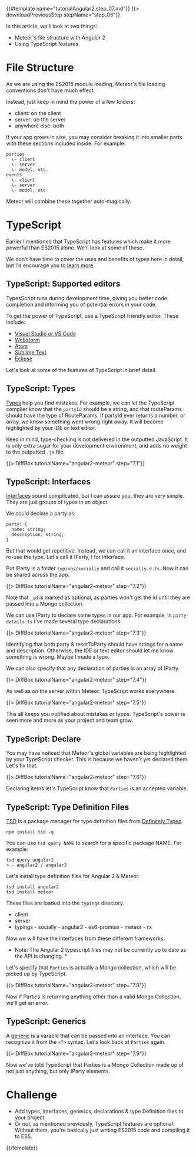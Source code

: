 {{#template name="tutorialAngular2.step_07.md"}}
{{> downloadPreviousStep stepName="step_06"}}  

In this article, we'll look at two things:

- Meteor's file structure with Angular 2
- Using TypeScript features

# File Structure

As we are using the ES2015 module loading, Meteor's file loading conventions don't have much effect.

Instead, just keep in mind the power of a few folders:

- client: on the client
- server: on the server
- anywhere else: both

If your app grows in size, you may consider breaking it into smaller parts with these sections included inside. For example:

    parties
      \- client
      \- server
      \- model, etc.
    events
      \- client
      \- server
      \- model, etc

Meteor will combine these together auto-magically.

# TypeScript

Earlier I mentioned that TypeScript has features which make it more powerful than ES2015 alone. We'll look at some of these.

We don't have time to cover the uses and benefits of types here in detail, but I'd encourage you to [learn more](http://www.typescriptlang.org/).

## TypeScript: Supported editors

TypesScript runs during development time, giving you better code completion and informing you of potential errors in your code.

To get the power of TypeScript, use a TypeScript friendly editor. These include:

* [Visual Studio or VS Code](https://www.visualstudio.com/)
* [Webstorm](https://www.jetbrains.com/webstorm/)
* [Atom](https://atom.io/packages/atom-typescript)
* [Sublime Text](https://github.com/Microsoft/TypeScript-Sublime-Plugin)
* [Eclipse](https://github.com/palantir/eclipse-typescript)

Let's look at some of the features of TypeScript in brief detail.

## TypeScript: Types

[Types](http://www.typescriptlang.org/Handbook#basic-types) help you find mistakes. For example, we can let the TypeScript compiler know that the `partyId` should be a string, and that routeParams should have the type of RouteParams. If partyId ever returns a number, or array, we know something went wrong right away. It will become highlighted by your IDE or text editor.

Keep in mind, type-checking is not delivered in the outputted JavaScript. It is only extra sugar for your development environment, and adds no weight to the outputted `.js` file.

{{> DiffBox tutorialName="angular2-meteor" step="7.1"}}

## TypeScript: Interfaces

[Interfaces](http://www.typescriptlang.org/Handbook#interfaces) sound complicated, but I can assure you, they are very simple. They are just groups of types in an object.

We could declare a party as:

    party: {
      name: string;
      description: string;
    }

But that would get repetitive. Instead, we can call it an interface once, and re-use the type. Let's call it IParty, I for interface.

Put IParty in a folder `typings/socially` and call it `socially.d.ts`. Now it can be shared across the app.

{{> DiffBox tutorialName="angular2-meteor" step="7.2"}}

Note that `_id` is marked as optional, as parties won't get the id until they are passed into a Mongo collection.

We can use IParty to declare some types in our app. For example, in `party-details.ts` I've made several type declarations.

{{> DiffBox tutorialName="angular2-meteor" step="7.3"}}

Identifying that both party & resetToParty should have strings for a name and description. Otherwise, the IDE or text editor should let me know something is wrong. Maybe I made a typo.

We can also specify that any declaration of parties is an array of IParty.

{{> DiffBox tutorialName="angular2-meteor" step="7.4"}}

As well as on the server within Meteor. TypeScript works everywhere.

{{> DiffBox tutorialName="angular2-meteor" step="7.5"}}

This all keeps you notified about mistakes or typos. TypeScript's power is seen more and more as your project and team grow.

## TypeScript: Declare

You may have noticed that Meteor's global variables are being highlighted by your TypeScript checker. This is because we haven't yet declared them. Let's fix that.

{{> DiffBox tutorialName="angular2-meteor" step="7.6"}}

Declaring items let's TypeScript know that `Parties` is an accepted variable.

## TypeScript: Type Definition Files

[TSD](https://github.com/DefinitelyTyped/tsd) is a package manager for type definition files from [Definitely Typed](http://definitelytyped.org/).

    npm install tsd -g

You can use `tsd query NAME` to search for a specific package NAME. For example:

    tsd query angular2
    > - angular2 / angular2

Let's install type definition files for Angular 2 & Meteor.

    tsd install angular2
    tsd install meteor

These files are loaded into the `typings` directory.

  - client
  - server
  - typings
      \- socially
      \- angular2
      \- es6-promise
      \- meteor
      \- rx

Now we will have the interfaces from these different frameworks.

* Note: The Angular 2 typescript files may not be currently up to date as the API is changing. *

Let's specify that `Parties` is actually a Mongo collection, which will be picked up by TypeScript.

{{> DiffBox tutorialName="angular2-meteor" step="7.8"}}

Now if Parties is returning anything other than a valid Mongo Collection, we'll get an error.


## TypeScript: Generics

A [generic](http://www.typescriptlang.org/Handbook#generics) is a varable that can be passed into an interface. You can recognize it from the `<T>` syntax. Let's look back at `Parties` again.

{{> DiffBox tutorialName="angular2-meteor" step="7.9"}}

Now we've told TypeScript that Parties is a Mongo Collection made up of not just anything, but only IParty elements.


# Challenge

- Add types, interfaces, generics, declarations & type Definition files to your project.
- Or not, as mentioned previously, TypeScript features are optional. Without them, you're basically just writing ES2015 code and compiling it to ES5.
  
{{/template}}
